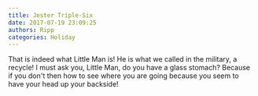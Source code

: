 ```yaml
---
title: Jester Triple-Six
date: 2017-07-19 23:09:25
authors: Ripp
categories: Holiday
---
```


 That is indeed what Little Man is! He is what we called in the military, a recycle! I must ask you, Little Man, do you have a glass stomach? Because if you don't then how to see where you are going because you seem to have your head up your backside!
